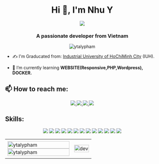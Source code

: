 <h1 align="center">Hi 👋, I'm Nhu Y</h1>
<p align="center"><img src="https://img.icons8.com/color/48/000000/vietnam-circular.png"/></p>
<h3 align="center">A passionate developer from Vietnam </h3>
<p align="center"> <img src="https://badges.pufler.dev/repos/YtalyPham" alt="ytalypham" /> </p>

- ✍ I'm Graducated from: [Industrial University of HoChiMinh City](http://iuh.edu.vn/) (IUH).

- 🌱 I’m currently learning **WEBSITE(Responsive,PHP,Wordpress), DOCKER.**


## 📫 How to reach me:

<p align="center">
  <a href="https://www.linkedin.com/in/ph%E1%BA%A1m-ng%E1%BB%8Dc-nh%C6%B0-%C3%BD-452940189/" target="_blank">
    <img src="https://img.icons8.com/fluent/48/000000/linkedin.png"/>
  </a>
 
  <a href="https://github.com/YtalyPham" alt="Github">
    <img src="https://img.icons8.com/fluent/48/000000/github.png"/>
  </a> 
  <a href="https://www.youtube.com/channel/UCuw2iDGsmCtFZxeJ6RicuFA" alt="Youtube channel" target="_blank" >
    <img src="https://img.icons8.com/fluent/48/000000/youtube-play.png"/>
  </a>

  <a href="mailto:bakugan1404@gmail.com" alt="Email">
    <img src="https://img.icons8.com/fluent/48/000000/mailing.png"/>
  </a>
</p>

## Skills:
<p align="center">
   
  <img src="https://img.icons8.com/color/48/undefined/java-coffee-cup-logo--v1.png"/>
  <img src="https://img.icons8.com/color/48/undefined/react-native.png"/>
  <img src="https://img.icons8.com/color/48/000000/microsoft-sql-server.png"/>
  <img src="https://img.icons8.com/color/48/000000/mysql-logo.png"/>
  <img src="https://img.icons8.com/color/48/undefined/postgreesql.png"/>
  <img src="https://img.icons8.com/color/48/undefined/amazon-web-services.png"/>
  <img src="https://img.icons8.com/color/48/000000/git.png"/>
  <img src="https://img.icons8.com/bubbles/50/undefined/github.png"/>
  <img src="https://img.icons8.com/color/48/000000/visual-studio-code-2019.png"/>
  <img src="https://img.icons8.com/color/48/undefined/intellij-idea.png"/>
  <img src="https://img.icons8.com/color/48/undefined/android-studio--v3.png"/>
  <img src="https://img.icons8.com/color/48/undefined/ms-project.png"/>
  <img src="https://img.icons8.com/color/48/000000/trello.png"/>
</p>

<table style="width:100%;">
  <tr>
    <td>
      <img src="https://github-readme-stats.vercel.app/api/top-langs/?username=YtalyPham&bg_color=FFFFFF00&text_color=179fa3&layout=compact&hide=CSS&langs_count=10&custom_title=Top%20ngôn%20ngữ%20được%20dùng" alt="ytalypham" width="100%"/>
      <img src="https://github-readme-stats.vercel.app/api?username=YtalyPham&bg_color=FFFFFF00&text_color=179fa3&show_icons=true&count_private=true&include_all_commits=true&custom_title=Hoạt%20động%20trên%20Github" alt="ytalypham" width="100%"/>
    </td>
    <td>
      <p align="center"> 
        <img src="https://cdn.dribbble.com/users/1059583/screenshots/4171367/coding-freak.gif" alt="dev" width="100%"/>
      </p>
    </td>
  </tr>
</table>

